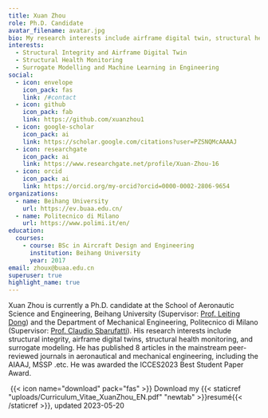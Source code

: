 ```yaml
---
title: Xuan Zhou
role: Ph.D. Candidate
avatar_filename: avatar.jpg
bio: My research interests include airframe digital twin, structural health monitoring, machine learning in engineering.
interests:
  - Structural Integrity and Airframe Digital Twin
  - Structural Health Monitoring
  - Surrogate Modelling and Machine Learning in Engineering
social:
  - icon: envelope
    icon_pack: fas
    link: /#contact
  - icon: github
    icon_pack: fab
    link: https://github.com/xuanzhou1
  - icon: google-scholar
    icon_pack: ai
    link: https://scholar.google.com/citations?user=PZSNQMcAAAAJ
  - icon: researchgate
    icon_pack: ai
    link: https://www.researchgate.net/profile/Xuan-Zhou-16
  - icon: orcid
    icon_pack: ai
    link: https://orcid.org/my-orcid?orcid=0000-0002-2806-9654
organizations:
  - name: Beihang University
    url: https://ev.buaa.edu.cn/
  - name: Politecnico di Milano
    url: https://www.polimi.it/en/
education:
  courses:
    - course: BSc in Aircraft Design and Engineering
      institution: Beihang University
      year: 2017
email: zhoux@buaa.edu.cn
superuser: true
highlight_name: true
---
```

Xuan Zhou is currently a Ph.D. candidate at the School of Aeronautic Science and Engineering, Beihang University (Supervisor: [Prof. Leiting Dong](https://shi.buaa.edu.cn/dongleiting/en/index.htm)) and the Department of Mechanical Engineering, Politecnico di Milano (Supervisor: [Prof. Claudio Sbarufatti](https://www.mecc.polimi.it/en/research/faculty/prof-claudio-sbarufatti)). His research interests include structural integrity, airframe digital twins, structural health monitoring, and surrogate modeling. He has published 8 articles in the mainstream peer-reviewed journals in aeronautical and mechanical engineering, including the AIAAJ, MSSP .etc. He was awarded the ICCES2023 Best Student Paper Award.

 {{< icon name="download" pack="fas" >}} Download my {{< staticref "uploads/Curriculum_Vitae_XuanZhou_EN.pdf" "newtab" >}}resumé{{< /staticref >}}, updated 2023-05-20
